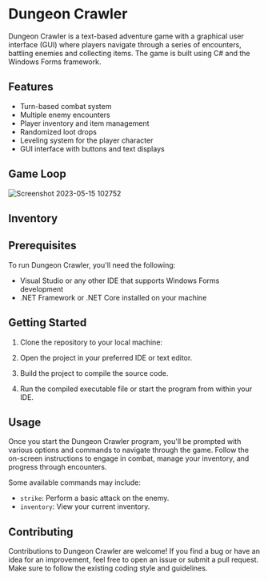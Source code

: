 # Dungeon Crawler

Dungeon Crawler is a text-based adventure game with a graphical user interface (GUI) where players navigate through a series of encounters, battling enemies and collecting items. The game is built using C# and the Windows Forms framework.

## Features

- Turn-based combat system
- Multiple enemy encounters
- Player inventory and item management
- Randomized loot drops
- Leveling system for the player character
- GUI interface with buttons and text displays

## Game Loop
![Screenshot 2023-05-15 102752](https://github.com/yamishy/roguelike-dungeon-crawler/assets/91228120/2bc65fb1-d0bb-4d0c-8c79-88187ef16371)

## Inventory


## Prerequisites

To run Dungeon Crawler, you'll need the following:

- Visual Studio or any other IDE that supports Windows Forms development
- .NET Framework or .NET Core installed on your machine

## Getting Started

1. Clone the repository to your local machine:

2. Open the project in your preferred IDE or text editor.

3. Build the project to compile the source code.

4. Run the compiled executable file or start the program from within your IDE.

## Usage

Once you start the Dungeon Crawler program, you'll be prompted with various options and commands to navigate through the game. Follow the on-screen instructions to engage in combat, manage your inventory, and progress through encounters.

Some available commands may include:

- `strike`: Perform a basic attack on the enemy.
- `inventory`: View your current inventory.

## Contributing

Contributions to Dungeon Crawler are welcome! If you find a bug or have an idea for an improvement, feel free to open an issue or submit a pull request. Make sure to follow the existing coding style and guidelines.


